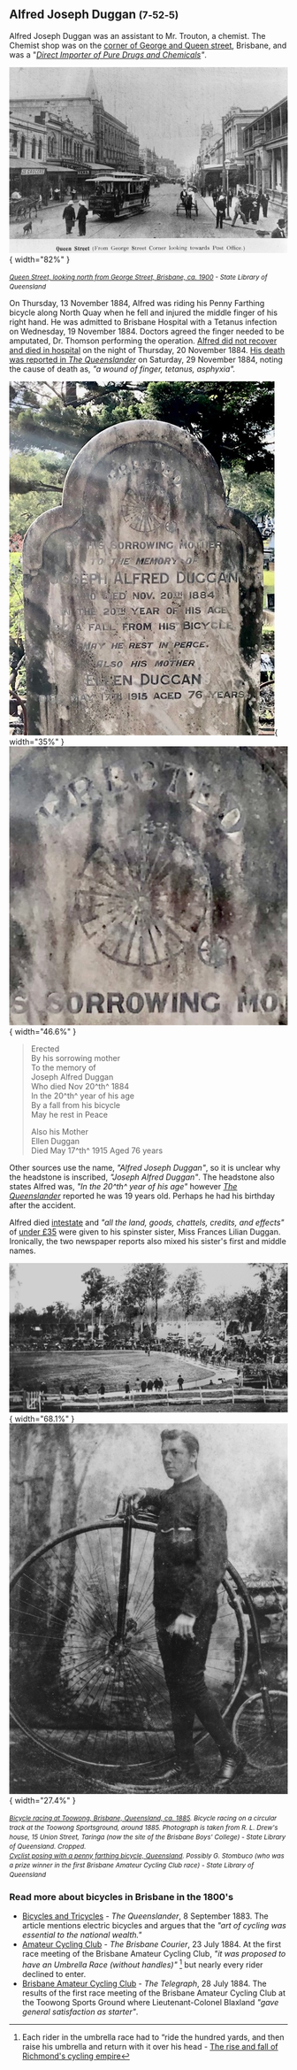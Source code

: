 ## Alfred Joseph Duggan <small>(7‑52‑5)</small>

Alfred Joseph Duggan was an assistant to Mr. Trouton, a chemist. The Chemist shop was on the [corner of George and Queen street](https://trove.nla.gov.au/newspaper/article/173512329?searchTerm=Trouton%20chemist), Brisbane, and was a "*[Direct Importer of Pure Drugs and Chemicals](https://trove.nla.gov.au/newspaper/article/3618576?searchTerm=Trouton%20chemist)"*. 

![](../assets/queen-and-george-street-ca1900.jpg){ width="82%" } 

*<small>[Queen Street, looking north from George Street, Brisbane, ca. 1900](http://onesearch.slq.qld.gov.au/permalink/f/1upgmng/slq_alma21220189140002061) - State Library of Queensland</small>*


On Thursday, 13 November 1884, Alfred was riding his Penny Farthing bicycle along North Quay when he fell and injured the middle finger of his right hand. He was admitted to Brisbane Hospital with a Tetanus infection on Wednesday, 19 November 1884. Doctors agreed the finger needed to be amputated, Dr. Thomson performing the operation. [Alfred did not recover and died in hospital](https://trove.nla.gov.au/newspaper/article/184996065) on the night of Thursday, 20 November 1884. [His death was reported in *The Queenslander*](https://trove.nla.gov.au/newspaper/article/23976600?searchTerm=%22Joseph%20Duggan%22) on Saturday, 29 November 1884, noting the cause of death as, *"a wound of finger, tetanus, asphyxia".*

![](../assets/alfred-joseph-duggan-headstone.jpg){ width="35%" }  ![](../assets/alfred-joseph-duggan-headstone-close-up.jpg){ width="46.6%" }

>Erected <br>
>By his sorrowing mother <br>
>To the memory of <br>
>Joseph Alfred Duggan <br>
>Who died Nov 20^th^ 1884 <br>
>In the 20^th^ year of his age <br>
>By a fall from his bicycle <br>
>May he rest in Peace <br>
> 
>Also his Mother  <br>
>Ellen Duggan <br>
>Died May 17^th^ 1915 Aged 76 years <br>

Other sources use the name, *"Alfred Joseph Duggan"*, so it is unclear why the headstone is inscribed, *"Joseph Alfred Duggan"*. The headstone also states Alfred was, *"In the 20^th^ year of his age"* however *[The Queenslander](https://trove.nla.gov.au/newspaper/article/23976600?searchTerm=%22Joseph%20Duggan%22)* reported he was 19 years old. Perhaps he had his birthday after the accident.

Alfred died [intestate](https://trove.nla.gov.au/newspaper/article/3438912?searchTerm=%22Alfred%20Duggan%22) and *"all the land, goods, chattels, credits, and effects"* of [under £35](https://trove.nla.gov.au/newspaper/article/19797033?searchTerm=%22Alfred%20Duggan%22) were given to his spinster sister, Miss Frances Lilian Duggan. Ironically, the two newspaper reports also mixed his sister's first and middle names.

![](../assets/penny-farthing-race-toowong.jpg){ width="68.1%" }  ![](../assets/g-stombuco-and-penny-farthing.jpg){ width="27.4%" } 

*<small>[Bicycle racing at Toowong, Brisbane, Queensland, ca. 1885](http://onesearch.slq.qld.gov.au/permalink/f/1upgmng/slq_alma21220537210002061). Bicycle racing on a circular track at the Toowong Sportsground, around 1885. Photograph is taken from R. L. Drew's house, 15 Union Street, Taringa (now the site of the Brisbane Boys' College) - State Library of Queensland. Cropped. </small>* <br>
*<small>[Cyclist posing with a penny farthing bicycle, Queensland](http://onesearch.slq.qld.gov.au/permalink/f/1upgmng/slq_alma21218490680002061). Possibly G. Stombuco (who was a prize winner in the first Brisbane Amateur Cycling Club race) - State Library of Queensland</small>*



### Read more about bicycles in Brisbane in the 1800's

- [Bicycles and Tricycles](https://trove.nla.gov.au/newspaper/article/19793260/2247447) - *The Queenslander*, 8 September 1883. The article mentions electric bicycles and argues that the *"art of cycling was essential to the national wealth."*
- [Amateur Cycling Club](https://trove.nla.gov.au/newspaper/article/3432330?searchTerm=Amateur%20Cycling%20Club) - *The Brisbane Courier*, 23 July 1884. At the first race meeting of the Brisbane Amateur Cycling Club, *"it was proposed to have an Umbrella Race (without handles)"* [^1] but nearly every rider declined to enter.
- [Brisbane Amateur Cycling Club](https://trove.nla.gov.au/newspaper/article/174680451?searchTerm=Amateur%20Cycling%20Club) - *The Telegraph*, 28 July 1884. The results of the first race meeting of the Brisbane Amateur Cycling Club at the Toowong Sports Ground where Lieutenant-Colonel Blaxland *"gave general satisfaction as starter"*.

[^1]: Each rider in the umbrella race had to “ride the hundred yards, and then raise his umbrella and return with it over his head - [The rise and fall of Richmond's cycling empire](https://richmond.com/the-rise-and-fall-of-richmonds-cycling-empire/article_90558ca2-2663-56a2-8e7f-4d854e58fab7.html)
<!--
[Alfred Joseph Duggan](https://www.timetravelclub.com.au/2021/08/death-rides-penny-farthing.html)
[Curious bicycle](https://trove.nla.gov.au/newspaper/article/79279173?searchTerm=safety%20bicycle)
[Unicycle](https://trove.nla.gov.au/newspaper/article/79309219?searchTerm=safety%20bicycle)
[Companion](https://trove.nla.gov.au/newspaper/article/79201031?searchTerm=safety%20bicycle)

Some of the competitors in the first Brisbane Amateur Cycling Club race are buried in Toowong Cemetery (TBC)

- Thomas Ballantine Aird (12-9-11)
- Herbert Walter Atkinson (28-72-28)
- Frederick William Geddes (1-147-15)
- Arthur Cecil Palmer (13-88-3)
- 

Elite photographs

-->
